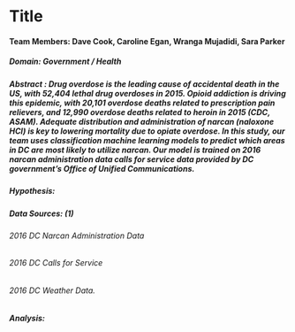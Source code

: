 
# Title

#### Team Members:  Dave Cook, Caroline Egan, Wranga Mujadidi, Sara Parker

##### Domain:  Government / Health

##### Abstract :  Drug overdose is the leading cause of accidental death in the US, with 52,404 lethal drug overdoses in 2015. Opioid addiction is driving this epidemic, with 20,101 overdose deaths related to prescription pain relievers, and 12,990 overdose deaths related to heroin in 2015 (CDC, ASAM). Adequate distribution and administration of narcan (naloxone HCl) is key to lowering mortality due to opiate overdose. In this study, our team uses classification machine learning models to predict which areas in DC are most likely to utilize narcan. Our model is trained on 2016 narcan administration data calls for service data provided by DC government’s Office of Unified Communications.

##### Hypothesis:  

##### Data Sources:  (1) 
   ###### 2016 DC Narcan Administration Data
   ###### 2016 DC Calls for Service
   ###### 2016 DC Weather Data. 
   
##### Analysis:
   
